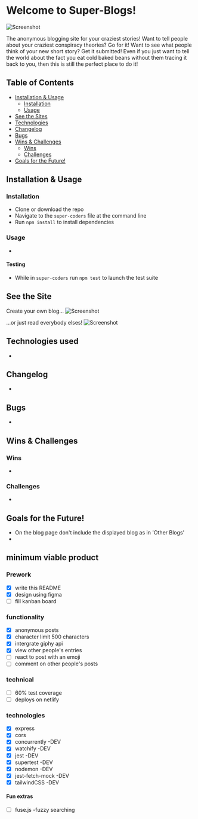 # Welcome to Super-Blogs!

![Screenshot](src/images/screenshot.png)

The anonymous blogging site for your craziest stories!
Want to tell people about your craziest conspiracy theories? Go for it!
Want to see what people think of your new short story? Get it submitted!
Even if you just want to tell the world about the fact you eat cold baked beans without them tracing it back to you, then this is still the perfect place to do it!

## Table of Contents

- [Installation & Usage](#installation--usage)
  - [Installation](#installation)
  - [Usage](#usage)
- [See the Sites](#see-the-sites)
- [Technologies](#technologies)
- [Changelog](#changelog)
- [Bugs](#bugs)
- [Wins & Challenges](#wins--challenges)
  - [Wins](#wins)
  - [Challenges](#challenges)
- [Goals for the Future!](#goals-for-the-future)

## Installation & Usage

### Installation

- Clone or download the repo
- Navigate to the `super-coders` file at the command line
- Run `npm install` to install dependencies

### Usage

-

#### Testing

- While in `super-coders` run `npm test` to launch the test suite

## See the Site

Create your own blog...
![Screenshot](src/images/screenshot.png)

...or just read everybody elses!
![Screenshot](src/images/screenshot.png)

## Technologies used

-

## Changelog

-

## Bugs

-

## Wins & Challenges

### Wins

-

### Challenges

-

## Goals for the Future!

- On the blog page don't include the displayed blog as in 'Other Blogs'
-

## minimum viable product

### Prework

- [x] write this README
- [x] design using figma
- [ ] fill kanban board

### functionality

- [x] anonymous posts
- [x] character limit 500 characters
- [x] intergrate giphy api
- [x] view other people's entries
- [ ] react to post with an emoji
- [ ] comment on other people's posts

### technical

- [ ] 60% test coverage
- [ ] deploys on netlify

### technologies

- [x] express
- [x] cors
- [x] concurrently -DEV
- [x] watchify -DEV
- [x] jest -DEV
- [x] supertest -DEV
- [x] nodemon -DEV
- [x] jest-fetch-mock -DEV
- [x] tailwindCSS -DEV

#### Fun extras

- [ ] fuse.js -fuzzy searching
